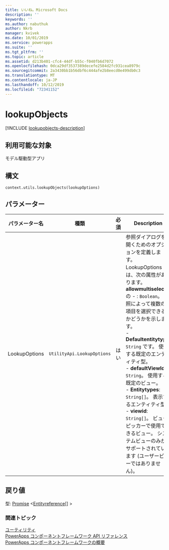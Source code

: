 ```yaml
---
title: いいね。Microsoft Docs
description: ''
keywords: ''
ms.author: nabuthuk
author: Nkrb
manager: kvivek
ms.date: 10/01/2019
ms.service: powerapps
ms.suite: ''
ms.tgt_pltfrm: ''
ms.topic: article
ms.assetid: d213b401-cfc4-44df-b55c-f040fb6d7072
ms.openlocfilehash: 0dca29df3537389decefe2584d2fc931cea8979c
ms.sourcegitcommit: 2a3430bb1b56dbf6c444afe2b8eecd0e499db0c3
ms.translationtype: MT
ms.contentlocale: ja-JP
ms.lasthandoff: 10/12/2019
ms.locfileid: "72341152"
---
```

# <a name="lookupobjects"></a>lookupObjects

[!INCLUDE [lookupobjects-description](includes/lookupobjects-description.md)]

## <a name="available-for"></a>利用可能な対象 

モデル駆動型アプリ

## <a name="syntax"></a>構文

`context.utils.lookupObjects(lookupOptions)`

## <a name="parameters"></a>パラメーター

| パラメーター名|種類|必須|Description|
| ------------- |----|--------|-----------|
|LookupOptions|`UtilityApi.LookupOptions`|はい|参照ダイアログを開くためのオプションを定義します。 LookupOptions には、次の属性があります。<br/>**allowmultiselect**の - : `Boolean`。 参照によって複数の項目を選択できるかどうかを示します。<br/>- **Defaultentitytype**: `String` です。 使用する既定のエンティティ型。<br/>- **defaultViewId**: `String`。 使用する既定のビュー。<br/>- **Entitytypes**: `String[]`。 表示するエンティティ型。<br/>- **viewid**: `String[]`。 ビューピッカーで使用できるビュー。 システムビューのみがサポートされています (ユーザービューではありません)。|

## <a name="return-value"></a>戻り値

型: [Promise](https://developer.mozilla.org/docs/Web/JavaScript/reference/Global_Objects/Promise) <[Entityreference](../entityreference.md)[] >


### <a name="related-topics"></a>関連トピック

[ユーティリティ](../utility.md)<br/>
[PowerApps コンポーネントフレームワーク API リファレンス](../../reference/index.md)<br/>
[PowerApps コンポーネントフレームワークの概要](../../overview.md)